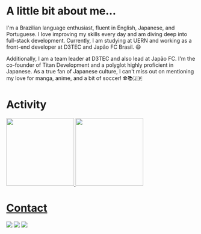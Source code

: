# A little bit about me...
I'm a Brazilian language enthusiast, fluent in English, Japanese, and Portuguese. I love improving my skills every day and am diving deep into full-stack development. Currently, I am studying at UERN and working as a front-end developer at D3TEC and Japão FC Brasil. 😄

Additionally, I am a team leader at D3TEC and also lead at Japão FC. I'm the co-founder of Titan Development and a polyglot highly proficient in Japanese. As a true fan of Japanese culture, I can't miss out on mentioning my love for manga, anime, and a bit of soccer! ⚽️📚🇯🇵



# Activity
<div>
<a href="https://github.com/thgfrnk">
<img height="180em" src="https://github-readme-stats.vercel.app/api/top-langs/?username=nakaharan5&layout=compact&langs_count=8&theme=dark"/>
<img height="180em" src="https://github-readme-stats.vercel.app/api?username=nakaharan5&show_icons=true&include_all_commits=true&count_private=true&theme=dark"/>
</div>   

          
          
          
          

          
          
# Contact
<div>
<a href="https://instagram.com/thgfrnk" target="_blank"><img src="https://img.shields.io/badge/-Instagram-%23E4405F?style=for-the-badge&logo=instagram&logoColor=white" target="_blank"></a>
<a href = "mailto: thiagofrankas@gmail.com"><img src="https://img.shields.io/badge/Gmail-D14836?style=for-the-badge&logo=gmail&logoColor=white" target="_blank"></a>
<a href="https://www.linkedin.com/in/thiago-frank-143682256/" target="_blank"><img src="https://img.shields.io/badge/-LinkedIn-%230077B5?style=for-the-badge&logo=linkedin&logoColor=white" target="_blank"></a>   
</div>
